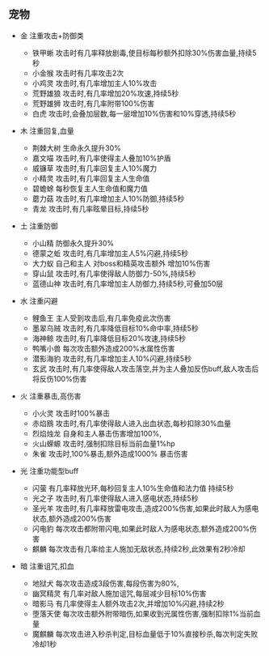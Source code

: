 ## 宠物
- 金 注重攻击+防御类
    - 铁甲蜥  攻击时有几率释放剧毒,使目标每秒额外扣除30%伤害血量,持续5秒
    - 小金猴  攻击时有几率攻击2次
    - 小鸡灵  攻击时,有几率增加主人10%攻击
    - 荒野雄狼  攻击时,有几率增加20%攻速,持续5秒
    - 荒野雄狮  攻击时,有几率附带100%伤害
    - 白虎 攻击时,会叠加层数,每一层增加10%伤害和10%穿透,持续5秒
- 木  注重回复,血量
    - 荆棘大树 生命永久提升30%
    - 嘉文喵 攻击时,有几率使得主人叠加10%护盾
    - 威镰草 攻击时,有几率回复主人10%魔力
    - 小精灵 攻击时,有几率回复主人生命值
    - 碧蟾蜍 每秒恢复主人生命值和魔力值
    - 蘑力菇 攻击时,有几率增加主人10%防御,持续5秒
    - 青龙 攻击时,有几率眩晕目标,持续5秒
- 土  注重防御
    - 小山精 防御永久提升30% 
    - 德蒙之蚯 攻击时,有几率增加主人5%闪避,持续5秒
    - 大力蚁 自己和主人 对boss和精英攻击额外 增加10%伤害
    - 穿山鼠 攻击时,有几率使得敌人防御力-50%,持续5秒
    - 蓝德山神 攻击时,有几率增加主人防御力,持续5秒,可叠加50层
- 水 注重闪避
    - 鲤鱼王 主人受到攻击后,有几率免疫此次伤害
    - 墨翠乌贼  攻击时,有几率降低目标10%命中率,持续5秒
    - 海神鲸  攻击时,有几率降低目标20%攻速,持续5秒
    - 鸭嘴小兽  每次攻击额外造成200%水属性伤害
    - 潜影海豹  攻击时,有几率增加主人10%闪避,持续5秒
    - 玄武 攻击时,有几率使得敌人攻击落空,并为主人叠加反伤buff,敌人攻击后将反伤100%伤害
- 火 注重暴击,高伤害
    - 小火灵 攻击时100%暴击
    - 赤焰鴖 攻击时,有几率使得敌人进入出血状态,每秒扣除30%血量
    - 烈焰烛龙 自身和主人暴击伤害增加100%,
    - 火山蝾螈 攻击时,强制扣除目标当前血量1%hp
    - 朱雀 攻击时,100%暴击,额外造成1000% 暴击伤害
    
- 光 注重功能型buff
    - 闪萤 有几率释放光环,每秒回复主人10%生命值和法力值 持续5秒
    - 光之子 攻击时,有几率使得敌人进入感电状态,持续5秒
    - 圣光羊 攻击时,有几率释放雷电攻击,造成200%伤害,如果此时敌人为感电状态,额外造成200%伤害
    - 闪电豹 每次攻击都附带闪电,如果此时敌人为感电状态,额外造成200%伤害
    - 麒麟 每次攻击有几率给主人施加无敌状态,持续2秒,此效果有2秒冷却
    
- 暗 注重诅咒,扣血
    - 地狱犬 每次攻击造成3段伤害,每段伤害为80%,
    - 幽冥精灵 有几率对敌人施加诅咒,每层减少目标10%伤害
    - 暗影马 有几率使得主人额外攻击2次,并增加10%闪避,持续2秒
    - 堕落天使 每次攻击额外附带暗伤,如果收到光属性伤害,强制扣除1%当前血量
    - 魔麒麟 每次攻击进入秒杀判定,目标血量低于10%直接秒杀,每次判定失败冷却1秒
